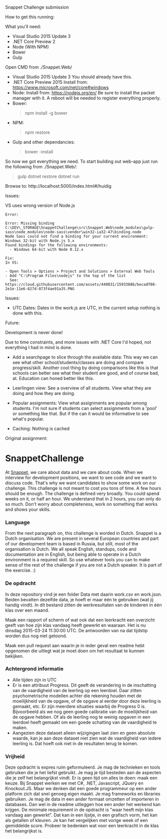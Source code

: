 Snappet Challenge submission

How to get this running:

What you'll need:

 - Visual Studio 2015 Update 3
 - .NET Core Preview 2
 - Node (With NPM)
 - Bower
 - Gulp
 
Open CMD from ./Snappet.Web/

 - Visual Studio 2015 Update 3
   You should already have this.
 - .NET Core Preview 2015
   Install from: https://www.microsoft.com/net/core#windows
 - Node:
   Install from: https://nodejs.org/en/
   Be sure to install the packet manager with it.
   A reboot will be needed to register everything properly.
 - Bower:
   > npm install -g bower
 - NPM:
   > npm restore
 - Gulp and other dependancies:
   > bower -install
   
So now we got everything we need. To start building out web-app just run the following from ./Snappet.Web/:

> gulp
> dotnet restore
> dotnet run

Browse to: http://localhost:5000/index.html#/huidig

Issues:

VS uses wrong version of Node.js

	Error:

	Error: Missing binding C:\DEV\_STORAGE\SnappetChallenge\src\Snappet.Web\node_modules\gulp-sass\node_modules\node-sass\vendor\win32-ia32-47\binding.node
	Node Sass could not find a binding for your current environment: Windows 32-bit with Node.js 5.x
	Found bindings for the following environments:
	  - Windows 64-bit with Node 0.12.x

	Fix:
	In VS:
	
	- Open Tools > Options > Project and Solutions > External Web Tools
	- Add "C:\Program Files\nodejs" to the top of the list
	  See: https://cloud.githubusercontent.com/assets/440031/15933886/becadf08-2e1e-11e6-827d-073f4ae91a35.PNG

Issues:

 - UTC Dates:
   Dates in the work.js are UTC, in the current setup nothing is done with this.

Future:

Development is never done!

Due to time constraints, and more issues with .NET Core I'd hoped, not everything I had in mind is done.

 - Add a searchpage to slice through the available data:
   This way we can see what other school/students/classes are doing and compare progress/skill.
   Another cool thing by doing comparisons like this is that schools can better see what their student are good,
   and of course bad, at. Education can honed better like this.
   
 - Leerlingen view:
   See a overview of all students. View what they are doing and how they are doing.
   
 - Popular assignments:
   View what assignments are popular among students.
   I'm not sure if students can select assignments from a 'pool' or something like that. But if the can it would be informative to
   see what's popular.
   
 - Caching:
   Nothing is cached
   
Original assignment:

# SnappetChallenge
At [Snappet](http://www.snappet.org), we care about data and we care about code. When we interview for development positions, we want to see code and we want to discuss code. That's why we want candidates to show some work on our challenge. This challenge is not meant to cost you tons of time. A few hours should be enough. The challenge is defined very broadly. You could spend weeks on it, or half an hour. We understand that in 2 hours, you can only do so much. Don't worry about completeness, work on something that works and shows your skills.

### Language
From the next paragraph on, this challenge is worded in Dutch. Snappet is a Dutch organisation. We are present in several European countries and part of our development team is based in Russia, but still, most of the organisation is Dutch. We all speak English, standups, code and documentation are in English, but being able to operate in a Dutch environment is a required skill. So use whatever tools you can to make sense of the rest of the challenge if you are not a Dutch speaker. It is part of the exercise. :)

### De opdracht
In deze repository vind je een folder Data met daarin work.csv en work.json. Beiden bevatten dezelfde data, je hoeft er maar één te gebruiken (wat jij handig vindt). In dit bestand zitten de werkresultaten van de kinderen in één klas over een maand. 

Maak een rapport of scherm of wat ook dat een leerkracht een overzicht geeft van hoe zijn klas vandaag heeft gewerkt en waaraan. Het is nu dinsdag 2015-03-24 11:30:00 UTC. De antwoorden van na dat tijdstip worden dus nog niet getoond.

Maak een pull request aan waarin je in ieder geval een readme hebt opgenomen die uitlegt wat je moet doen om het resultaat te kunnen bekijken.

### Achtergrond informatie
- Alle tijden zijn in UTC
- Er is een attribuut Progress. Dit geeft de verandering in de inschatting van de vaardigheid van de leerling op een leerdoel. Daar zitten psychometrische modellen achter die rekening houden met de moeilijkheid van de opgave, of de opgave al eerder door deze leerling is gemaakt, etc. Er zijn meerdere situaties waarbij de Progress 0 is. Bijvoorbeeld als we nog geen goede calibratie van de moeilijkheid van de opgave hebben. Of als de leerling nog te weinig opgaven in een leerdoel heeft gemaakt om een goede schatting van de vaardigheid te maken.
- Aangezien deze dataset alleen wijzigingen laat zien en geen absolute waarde, kan je aan deze dataset niet zien wat de vaardigheid van iedere leerling is. Dat hoeft ook niet in de resultaten terug te komen.

### Vrijheid
Deze opdracht is expres ruim geformuleerd. Je mag de technieken en tools gebruiken die je het liefst gebruikt. Je mag je tijd besteden aan de aspecten die je zelf het belangrijkst vindt. Er is geen tijd om alles te doen: maak een keuze. Bij Snappet werken we met C#, .NET, Javascript, JQuery en Knockout.JS. Maar we denken dat een goede programmeur op een ander platform zich dat snel genoeg eigen maakt. 
Je mag frameworks en libraries gebruiken. Je mag de data in een ander formaat omzetten of importeren in databases. Dan wel in de readme uitleggen hoe een ander het werkend kan krijgen.
De minimale requirement in de opdracht is "waar heeft mijn klas vandaag aan gewerkt". Dat kan in een lijstje, in een grafisch vorm, het kan als getallen of kleuren. Je kan het vergelijken met vorige week of een gemiddelde score. Probeer te bedenken wat voor een leerkracht in de klas het belangrijkst is.
